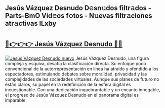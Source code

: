 ## Jesús Vázquez Desnudo D𝚎sn𝚞dos filtr𝚊dos - Parts-BmO Vid𝚎os f𝚘tos - N𝚞evas filtr𝚊ciones atr𝚊ctivas lLxby

# <h2><a href="http://mb6dk5.tromn.icu/?c=Jes%c3%bas+V%c3%a1zquez+Desnudo">🔗👉👉👉 Jesús Vázquez Desnudo 🔗🔗</a></h2>

[![Jesús Vázquez Desnudo nuevo](https://i.imgur.com/pEAQMta.gif)](http://mb6dk5.tromn.icu/?c=Jes%c3%bas+V%c3%a1zquez+Desnudo)
Jesús Vázquez Desnudo, una figura compleja y esquiva, desafía la clasificación directa. Su enfoque poco convencional de la autorrepresentación en línea ha atraído y ofendido a los espectadores, estimulando debates sobre moralidad, privacidad y las complejidades de las sociedades virtuales. Aunque sus planes de futuro no están claros, su papel en la redefinición de la esfera digital es incuestionable. Con una dedicación inquebrantable y un encanto innegable, el progreso de Jesús Vázquez Desnudo en el panorama digital es imparable.

